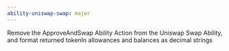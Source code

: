 ```yaml
---
ability-uniswap-swap: major
---
```


Remove the ApproveAndSwap Ability Action from the Uniswap Swap Ability, and format returned tokenIn allowances and balances as decimal strings
